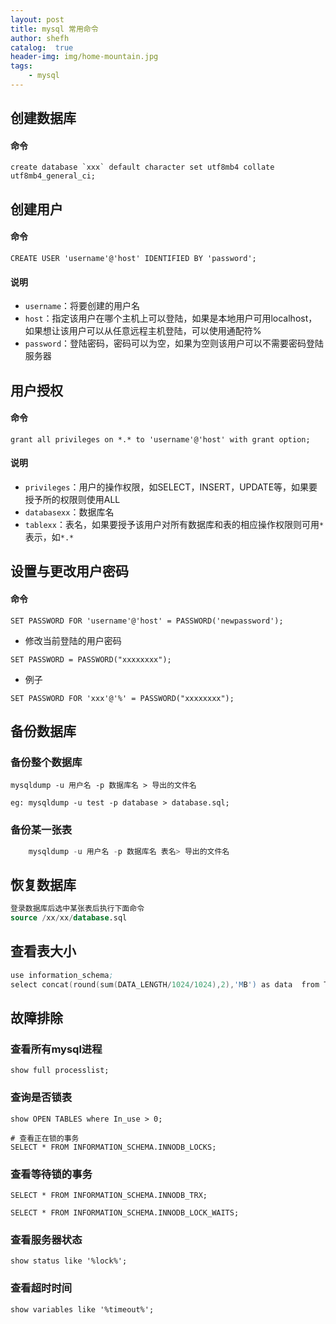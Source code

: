 ```yaml
---
layout: post
title: mysql 常用命令
author: shefh
catalog:  true
header-img: img/home-mountain.jpg
tags:
    - mysql
---
```


## 创建数据库

#### 命令

```
create database `xxx` default character set utf8mb4 collate utf8mb4_general_ci;

```

## 创建用户

#### 命令

```
CREATE USER 'username'@'host' IDENTIFIED BY 'password';
```

#### 说明
* `username`：将要创建的用户名
* `host`：指定该用户在哪个主机上可以登陆，如果是本地用户可用localhost，如果想让该用户可以从任意远程主机登陆，可以使用通配符%
* `password`：登陆密码，密码可以为空，如果为空则该用户可以不需要密码登陆服务器

## 用户授权

#### 命令

```
grant all privileges on *.* to 'username'@'host' with grant option;
```

#### 说明

* `privileges`：用户的操作权限，如SELECT，INSERT，UPDATE等，如果要授予所的权限则使用ALL
* `databasexx`：数据库名
* `tablexx`：表名，如果要授予该用户对所有数据库和表的相应操作权限则可用`*`表示，如`*.*`


## 设置与更改用户密码

#### 命令
```
SET PASSWORD FOR 'username'@'host' = PASSWORD('newpassword');
```

* 修改当前登陆的用户密码

```
SET PASSWORD = PASSWORD("xxxxxxxx");
```

* 例子

```
SET PASSWORD FOR 'xxx'@'%' = PASSWORD("xxxxxxxx");
```


## 备份数据库

### 备份整个数据库

```
mysqldump -u 用户名 -p 数据库名 > 导出的文件名

eg: mysqldump -u test -p database > database.sql;
```

### 备份某一张表

```sql
    mysqldump -u 用户名 -p 数据库名 表名> 导出的文件名
```

## 恢复数据库

```sql
登录数据库后选中某张表后执行下面命令
source /xx/xx/database.sql
```

## 查看表大小

```s
use information_schema;
select concat(round(sum(DATA_LENGTH/1024/1024),2),'MB') as data  from TABLES where table_schema='xxx' and table_name='xxx';
```


## 故障排除

### 查看所有mysql进程

```
show full processlist; 
```


### 查询是否锁表

```
show OPEN TABLES where In_use > 0;

# 查看正在锁的事务
SELECT * FROM INFORMATION_SCHEMA.INNODB_LOCKS; 
```


### 查看等待锁的事务

```
SELECT * FROM INFORMATION_SCHEMA.INNODB_TRX;

SELECT * FROM INFORMATION_SCHEMA.INNODB_LOCK_WAITS; 
```

### 查看服务器状态

```
show status like '%lock%';
```
### 查看超时时间

```
show variables like '%timeout%';
```


